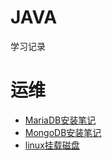 # JAVA
  学习记录
# 运维  
- [MariaDB安装笔记](oper/MariaDB)
- [MongoDB安装笔记](oper/MongoDB)
- [linux挂载磁盘](oper/Mount)
